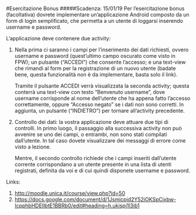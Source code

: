 #Esercitazione Bonus
#####Scadenza: 15/01/19
Per l’esercitazione bonus (facoltativa) dovrete implementare un’applicazione Android composto da un form di login semplificato, che permetta a un utente di loggarsi inserendo username e password. 

L’applicazione deve contenere due activity:

1. Nella prima ci saranno i campi per l’inserimento dei dati richiesti, ovvero username e password (quest’ultimo campo oscurato come visto in FPW); un pulsante (“ACCEDI”) che consente l’accesso; e una text-view che rimandi al form per la registrazione di un nuovo utente (badate bene, questa funzionalità non è da implementare, basta solo il link). 

	Tramite il pulsante ACCEDI verrà visualizzata la seconda activity; questa conterrà una text-view con testo “Benvenuto username”, dove username corrisponde al nome dell’utente che ha appena fatto l’accesso correttamente, oppure “Accesso negato” se i dati non sono corretti. In aggiunta, un pulsante (“INDIETRO”) per tornare all’activity precedente. 

1. Controllo dei dati: la vostra applicazione deve attuare due tipi di controlli. In primo luogo, il passaggio alla successiva activity non può avvenire se uno dei campi, o entrambi, non sono stati compilati dall’utente. In tal caso dovete visualizzare dei messaggi di errore come visto a lezione.

	Mentre, il secondo controllo richiede che i campi inseriti dall’utente corrente corrispondano a un utente presente in una lista di utenti registrati, definita da voi e di cui quindi disponete username e password.


Links:
1. http://moodle.unica.it/course/view.php?id=50
1. https://docs.google.com/document/d/1Jsmicpid2Y52iOKSpCjxbw-lcpphbHDEIIbtE1BBRb0/edit#heading=h.ukispj1l3ib1
